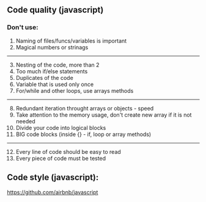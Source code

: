 ## Code quality (javascript)

### Don't use:
1. Naming of files/funcs/variables is important
2. Magical numbers or strinags
---
3. Nesting of the code, more than 2
4. Too much if/else statements
5. Duplicates of the code
6. Variable that is used only once
7. For/while and other loops, use arrays methods
---
8. Redundant iteration throught arrays or objects - speed
9. Take attention to the memory usage, don't create new array if it is not needed
10. Divide your code into logical blocks
11. BIG code blocks (inside {} - if, loop or array methods)
---
12. Every line of code should be easy to read
13. Every piece of code must be tested

## Code style (javascript):
https://github.com/airbnb/javascript
